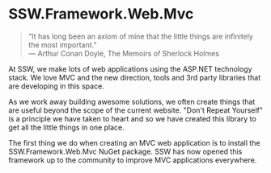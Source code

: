 SSW.Framework.Web.Mvc
=====================

<blockquote>“It has long been an axiom of mine that the little things are infinitely the most important.” 
<br/>― Arthur Conan Doyle, The Memoirs of Sherlock Holmes</blockquote>

At SSW, we make lots of web applications using the ASP.NET technology stack. 
We love MVC and the new direction, tools and 3rd party libraries that are developing in this space.

As we work away building awesome solutions, we often create things that are useful beyond the scope of the current website. 
"Don't Repeat Yourself" is a principle we have taken to heart and so we have created this library to get all the little things in one place.

The first thing we do when creating an MVC web application is to install the SSW.Framework.Web.Mvc NuGet package.
SSW has now opened this framework up to the community to improve MVC applications everywhere.
